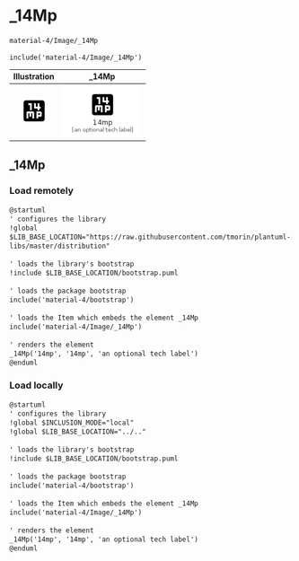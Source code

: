 # _14Mp


```text
material-4/Image/_14Mp
```

```text
include('material-4/Image/_14Mp')
```



| Illustration | _14Mp |
| :---: | :---: |
| ![illustration for Illustration](../../material-4/Image/_14Mp.png) | ![illustration for _14Mp](../../material-4/Image/_14Mp.Local.png) |




## _14Mp

### Load remotely
```plantuml
@startuml
' configures the library
!global $LIB_BASE_LOCATION="https://raw.githubusercontent.com/tmorin/plantuml-libs/master/distribution"

' loads the library's bootstrap
!include $LIB_BASE_LOCATION/bootstrap.puml

' loads the package bootstrap
include('material-4/bootstrap')

' loads the Item which embeds the element _14Mp
include('material-4/Image/_14Mp')

' renders the element
_14Mp('14mp', '14mp', 'an optional tech label')
@enduml
```

### Load locally
```plantuml
@startuml
' configures the library
!global $INCLUSION_MODE="local"
!global $LIB_BASE_LOCATION="../.."

' loads the library's bootstrap
!include $LIB_BASE_LOCATION/bootstrap.puml

' loads the package bootstrap
include('material-4/bootstrap')

' loads the Item which embeds the element _14Mp
include('material-4/Image/_14Mp')

' renders the element
_14Mp('14mp', '14mp', 'an optional tech label')
@enduml
```

